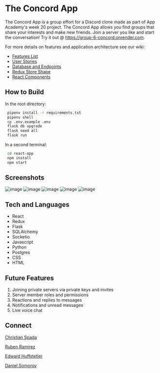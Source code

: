 # The Concord App

The Concord App is a group effort for a Discord clone made as part of App Academy's week 20 project. The Concord App allows you find groups that share your interests and make new friends. Join a server you like and start the conversation! Try it out @ https://group-6-concord.onrender.com.

For more details on features and application architecture see our wiki: 
* [Features List](https://github.com/Somorovd/appacademy-group-project-discord/wiki/Feature-List)
* [User Stories](https://github.com/Somorovd/appacademy-group-project-discord/wiki/User-Stories)
* [Database and Endpoints](https://github.com/Somorovd/appacademy-group-project-discord/wiki/Database,-API-Endpoints,-and-Frontend-Routes)
* [Redux Store Shape](https://github.com/Somorovd/appacademy-group-project-discord/wiki/Store-Shape)
* [React Components](https://github.com/Somorovd/appacademy-group-project-discord/wiki/React-Component-List)

## How to Build
  In the root directory:

  ```bash
   pipenv install -r requirements.txt
   pipenv shell
   cp .env.example .env
   flask db upgrade
   flask seed all
   flask run
   ```
In a second terminal:
  ```bash
   cd react-app
   npm install
   npm start
  ```

## Screenshots
![image](https://github.com/Somorovd/appacademy-group-project-discord/assets/18534469/6b434f88-be38-4cef-be3e-6ae63e2e72e4)
![image](https://github.com/Somorovd/appacademy-group-project-discord/assets/18534469/1d67dfe5-1a71-4fb9-ba0d-05a620494704)
![image](https://github.com/Somorovd/appacademy-group-project-discord/assets/18534469/3414affc-90cf-4e6f-a3a8-1911b64937e9)
![image](https://github.com/Somorovd/appacademy-group-project-discord/assets/18534469/4238376d-9280-4e97-ab66-c7787b495b97)
![image](https://github.com/Somorovd/appacademy-group-project-discord/assets/18534469/e03c1058-e514-4348-bdd1-f56d4dafaa25)

## Tech and Languages

* React
* Redux
* Flask
* SQLAlchemy
* Socketio
* Javascript
* Python
* Postgres
* CSS
* HTML

## Future Features

1. Joining private servers via private keys and invites
2. Server member roles and permissions
3. Reactions and replies to messages
4. Notifications and unread messages
5. Live voice chat

## Connect
[Christian Spada](https://github.com/christian-spada)

[Ruben Ramirez](https://github.com/RubenRamirez12)

[Edward Huffstetler](https://github.com/Somorovd)

[Daniel Somorov](https://github.com/Somorovd)


